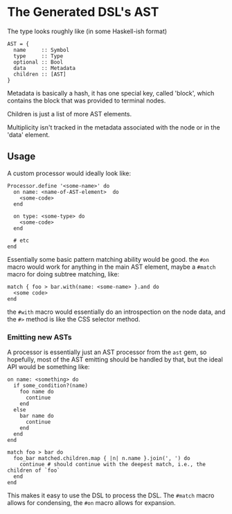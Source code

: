 # The Generated DSL's AST

The type looks roughly like (in some Haskell-ish format)

    AST = {
      name     :: Symbol
      type     :: Type
      optional :: Bool
      data     :: Metadata
      children :: [AST]
    }

Metadata is basically a hash, it has one special key, called 'block', which
contains the block that was provided to terminal nodes.

Children is just a list of more AST elements.

Multiplicity isn't tracked in the metadata associated with the node or in
the 'data' element.

## Usage

A custom processor would ideally look like:


    Processor.define '<some-name>' do
      on name: <name-of-AST-element>  do
        <some-code>
      end

      on type: <some-type> do
        <some-code>
      end

      # etc
    end

Essentially some basic pattern matching ability would be good. the `#on` macro
would work for anything in the main AST element, maybe a `#match` macro for doing
subtree matching, like:

    match { foo > bar.with(name: <some-name> }.and do
      <some code>
    end

the `#with` macro would essentially do an introspection on the node data, and
the `#>` method is like the CSS selector method.

### Emitting new ASTs

A processor is essentially just an AST processor from the `ast` gem, so
hopefully, most of the AST emitting should be handled by that, but the ideal API
would be something like:


    on name: <something> do
      if some_condition?(name)
        foo name do
          continue
        end
      else
        bar name do
          continue
        end
      end
    end

    match foo > bar do
      foo_bar matched.children.map { |n| n.name }.join(', ') do
        continue # should continue with the deepest match, i.e., the children of `foo`
      end
    end

This makes it easy to use the DSL to process the DSL. The `#match` macro allows
for condensing, the `#on` macro allows for expansion.
